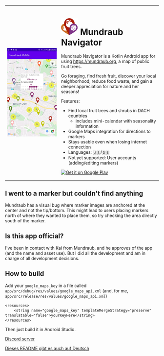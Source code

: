 
<table>
<tr>
<td width="35%">
<img src="demo_2020-06-21.jpg" alt="Demo of the app">
</td>
<td rowspan="2"  valign="top">

# <img src="app/src/main/res/mipmap-xxxhdpi/ic_launcher.png" alt="Logo of the app" width="55px"> Mundraub Navigator

Mundraub Navigator is a Kotlin Android app for using https://mundraub.org, a map of public fruit trees.

Go foraging, find fresh fruit, discover your local neighborhood, reduce food waste, and gain a deeper appreciation for nature and her seasons!

Features:
- Find local fruit trees and shrubs in DACH countries
    - includes mini-calendar with seasonality information
- Google Maps integration for directions to markers
- Stays usable even when losing internet connection
- Languages: 🇺🇸/🇩🇪
- Not yet supported: User accounts (adding/editing markers)

<a href='https://play.google.com/store/apps/details?id=xjcl.mundraub&pcampaignid=pcampaignidMKT-Other-global-all-co-prtnr-py-PartBadge-Mar2515-1'><img alt='Get it on Google Play' src='https://play.google.com/intl/en_us/badges/static/images/badges/en_badge_web_generic.png' width="200px"/></a>

</td>
</tr>
</table>

## I went to a marker but couldn't find anything

Mundraub has a visual bug where marker images are anchored at the center and not the tip/bottom. This might lead to users placing markers north of where they wanted to place them, so try checking the area directly south of the marker.

## Is this app official?

I've been in contact with Kai from Mundraub, and he approves of the app (and the name and asset use). But I did all the development and am in charge of all development decisions.

## How to build

Add your `google_maps_key` in a file called `app/src/debug/res/values/google_maps_api.xml` (and, for me, `app/src/release/res/values/google_maps_api.xml`)

    <resources>
        <string name="google_maps_key" templateMergeStrategy="preserve" translatable="false">yourKeyHere</string>
    </resources>

Then just build it in Android Studio.

[Discord server](https://discord.gg/M9Scjre)

[Dieses README gibt es auch auf Deutsch](README-de.md)
